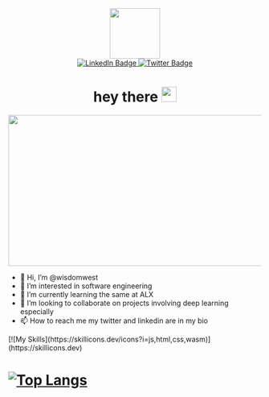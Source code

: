 <div id="header" align="center">
  <img src="https://media.giphy.com/media/3kPDmoWdBpQPNhCnUG/giphy.gif" width="100"/>
  <div id="badges">
  <a href="https://www.linkedin.com/in/harmony-wisdom-88a7a8270">
    <img src="https://img.shields.io/badge/LinkedIn-blue?style=for-the-badge&logo=linkedin&logoColor=white" alt="LinkedIn Badge"/>
  </a>
  <a href="https://twitter.com/_Wizzie_k">
    <img src="https://img.shields.io/badge/Twitter-blue?style=for-the-badge&logo=twitter&logoColor=white" alt="Twitter Badge"/>
  </a>
</div>
  <img src="https://komarev.com/ghpvc/?username=wisdomwest&style=flat-square&color=blue" alt=""/>
  <h1>
  hey there
  <img src="https://media.giphy.com/media/hvRJCLFzcasrR4ia7z/giphy.gif" width="30px"/>
</h1>
</div>

<div align="center">
  <img src="https://media.giphy.com/media/dWesBcTLavkZuG35MI/giphy.gif" width="600" height="300"/>
</div>


- 👋 Hi, I’m @wisdomwest
- 👀 I’m interested in software engineering
- 🌱 I’m currently learning the same at ALX
- 💞️ I’m looking to collaborate on projects involving deep learning especially 
- 📫 How to reach me my twitter and linkedin are in my bio

<div>
[![My Skills](https://skillicons.dev/icons?i=js,html,css,wasm)](https://skillicons.dev)
</div>
<h1><h1>

[![Top Langs](https://github-readme-stats.vercel.app/api/top-langs/?username=wisdomwest&layout=compact&theme=vision-friendly-dark)](https://github.com/anuraghazra/github-readme-stats)
<!---
wisdomwest/wisdomwest is a ✨ special ✨ repository because its `README.md` (this file) appears on your GitHub profile.
You can click the Preview link to take a look at your changes.
--->
